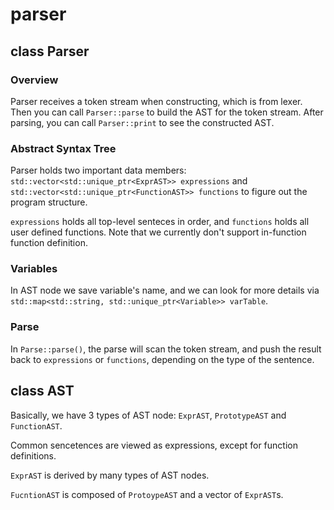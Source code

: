 # parser

## class Parser

### Overview

Parser receives a token stream when constructing, which is from lexer.
Then you can call `Parser::parse` to build the AST for the token stream.
After parsing, you can call `Parser::print` to see the constructed AST.

### Abstract Syntax Tree

Parser holds two important data members: `std::vector<std::unique_ptr<ExprAST>> expressions`
and `std::vector<std::unique_ptr<FunctionAST>> functions` to figure out
the program structure.

`expressions` holds all top-level senteces in order, and `functions` holds all user
defined functions. Note that we currently don't support in-function function definition.

### Variables

In AST node we save variable's name, and we can look for more details via
`std::map<std::string, std::unique_ptr<Variable>> varTable`.

### Parse

In `Parse::parse()`, the parse will scan the token stream, and
push the result back to `expressions` or `functions`, depending
on the type of the sentence.

## class AST

Basically, we have 3 types of AST node: `ExprAST`, `PrototypeAST` and `FunctionAST`.

Common sencetences are viewed as expressions, except for function definitions.

`ExprAST` is derived by many types of AST nodes.

`FucntionAST` is composed of `ProtoypeAST` and a vector of `ExprAST`s.
